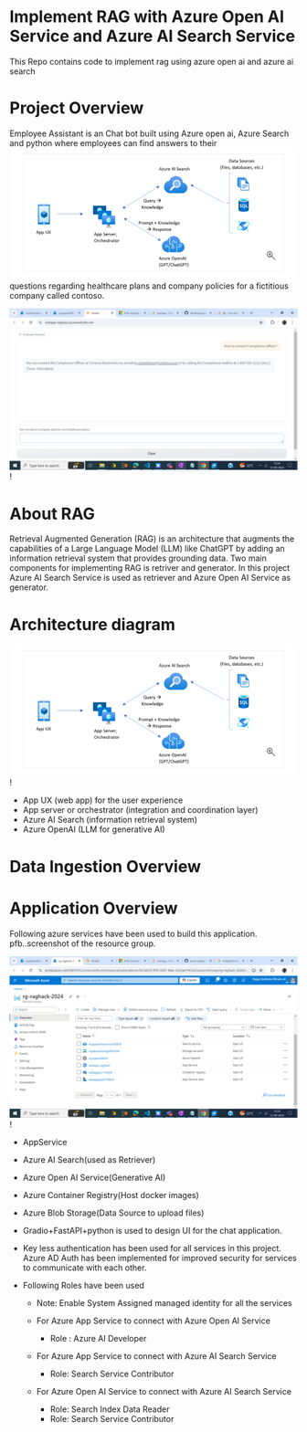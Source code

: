 # Implement RAG with Azure Open AI Service and Azure AI Search Service
This Repo contains code to implement rag using azure open ai and azure ai search

# Project Overview
Employee Assistant is an Chat bot built using Azure open ai, Azure Search and python where employees can find answers to their ![alt text](image.png)questions regarding healthcare plans and company policies for a fictitious company called contoso.

![screenshot](application.png)!


# About RAG
Retrieval Augmented Generation (RAG) is an architecture that augments the capabilities of a Large Language Model (LLM) like ChatGPT by adding an information retrieval system that provides grounding data.
Two main components for implementing RAG is retriver and generator. In this project Azure AI Search Service is used as retriever and Azure Open AI Service as generator.

# Architecture diagram

![screenshot](archdiagram.png)!

 * App UX (web app) for the user experience
 * App server or orchestrator (integration and coordination layer)
 * Azure AI Search (information retrieval system)
 * Azure OpenAI (LLM for generative AI)

# Data Ingestion Overview





# Application Overview

Following azure services have been used to build this application. pfb..screenshot of the resource group. 

![screenshot](resourcegroup.png)!

 * AppService
 * Azure AI Search(used as Retriever)
 * Azure Open AI Service(Generative AI)
 * Azure Container Registry(Host docker images)
 * Azure Blob Storage(Data Source to upload files)

 * Gradio+FastAPI+python is used to design UI for the chat application.

 * Key less authentication has been used for all services in this project. Azure AD Auth has been implemented for improved security for services to communicate with each other.

 * Following Roles have been used
 
   * Note: Enable System Assigned managed identity for all the services

   * For Azure App Service to connect with Azure Open AI Service
     * Role : Azure AI Developer

   * For Azure App Service to connect with Azure AI Search Service
     * Role: Search Service Contributor

   * For Azure Open AI Service to connect with Azure AI Search Service
     * Role: Search Index Data Reader
     * Role: Search Service Contributor
